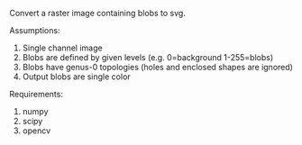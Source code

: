 Convert a raster image containing blobs to svg.

Assumptions:

1. Single channel image
2. Blobs are defined by given levels (e.g. 0=background 1-255=blobs)
3. Blobs have genus-0 topologies (holes and enclosed shapes are ignored)
4. Output blobs are single color

Requirements: 

1. numpy
2. scipy
3. opencv
